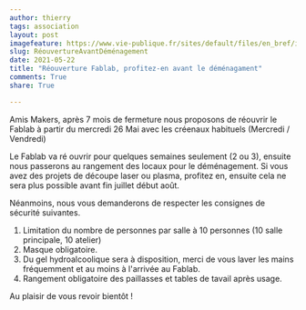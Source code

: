 ```yaml
---
author: thierry
tags: association
layout: post
imagefeature: https://www.vie-publique.fr/sites/default/files/en_bref/image_principale/plan-deconfinement.jpg
slug: RéouvertureAvantDéménagement
date: 2021-05-22
title: "Réouverture Fablab, profitez-en avant le déménagament"
comments: True
share: True

---
```


Amis Makers, après 7 mois de fermeture nous proposons de réouvrir le Fablab à partir du mercredi 26 Mai avec les créenaux habituels (Mercredi / Vendredi)

Le Fablab va ré ouvrir pour quelques semaines seulement (2 ou 3), ensuite nous passerons au rangement des locaux pour le déménagement.
Si vous avez des projets de découpe laser ou plasma, profitez en, ensuite cela ne sera plus possible avant fin juillet début août.

Néanmoins, nous vous demanderons de respecter les consignes de sécurité suivantes.

1. Limitation du nombre de personnes par salle à 10 personnes (10 salle principale, 10 atelier)
2. Masque obligatoire.
3. Du gel hydroalcoolique sera à disposition, merci de vous laver les mains fréquemment et au moins à l'arrivée au Fablab.
4. Rangement obligatoire des paillasses et tables de tavail après usage.

Au plaisir de vous revoir bientôt !
